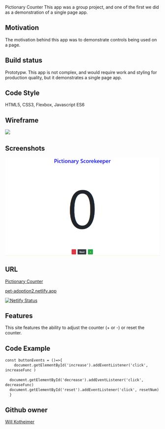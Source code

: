 
Pictionary Counter
This app was a group project, and one of the first we did as a demonstration of a single
page app.

## Motivation
The motivation behind this app was to demonstrate controls being used on a page.

## Build status
Prototypw. This app is not complex, and would require work and styling for production
quality, but it demonstrates a single page app.

## Code Style
HTML5, CSS3, Flexbox, Javascript ES6

## Wireframe

![](https://www.figma.com/proto/svRpjmUdeQQP9BJPEGXXHp/Untitled?node-id=0%3A1)

## Screenshots

![](https://github.com/willkotheimer/Pictionary/blob/master/pictionary.PNG)

## URL

[Pictionary Counter](https://suspicious-bhabha-5bf50a.netlify.app)


[pet-adoption2.netlify.app](pet-adoption1.netlify.app)

[![Netlify Status](https://api.netlify.com/api/v1/badges/87816830-8661-415d-8b6c-839a19ccd6e8/deploy-status)](https://app.netlify.com/sites/suspicious-bhabha-5bf50a/deploys)

## Features
This site features the ability to adjust the counter (+ or -) or reset the counter.

## Code Example
```
const buttonEvents = ()=>{
    document.getElementById('increase').addEventListener('click', increaseFunc )
  
  document.getElementById('decrease').addEventListener('click', decreaseFunc)
  document.getElementById('reset').addEventListener('click', resetNum)
  }

```
## Github owner

[Will Kotheimer](https://github.com/willkotheimer)
